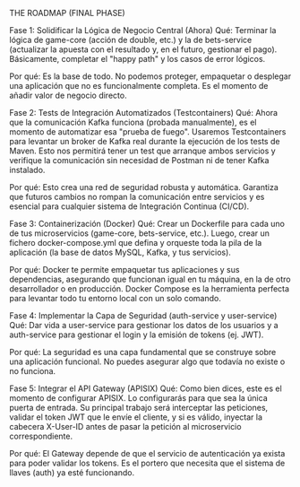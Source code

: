 

THE ROADMAP (FINAL PHASE)

Fase 1: Solidificar la Lógica de Negocio Central (Ahora)
Qué: Terminar la lógica de game-core (acción de double, etc.) y la de bets-service (actualizar la apuesta con el resultado y, en el futuro, gestionar el pago). Básicamente, completar el "happy path" y los casos de error lógicos.

Por qué: Es la base de todo. No podemos proteger, empaquetar o desplegar una aplicación que no es funcionalmente completa. Es el momento de añadir valor de negocio directo.

Fase 2: Tests de Integración Automatizados (Testcontainers)
Qué: Ahora que la comunicación Kafka funciona (probada manualmente), es el momento de automatizar esa "prueba de fuego". Usaremos Testcontainers para levantar un broker de Kafka real durante la ejecución de los tests de Maven. Esto nos permitirá tener un test que arranque ambos servicios y verifique la comunicación sin necesidad de Postman ni de tener Kafka instalado.

Por qué: Esto crea una red de seguridad robusta y automática. Garantiza que futuros cambios no rompan la comunicación entre servicios y es esencial para cualquier sistema de Integración Continua (CI/CD).

Fase 3: Containerización (Docker)
Qué: Crear un Dockerfile para cada uno de tus microservicios (game-core, bets-service, etc.). Luego, crear un fichero docker-compose.yml que defina y orqueste toda la pila de la aplicación (la base de datos MySQL, Kafka, y tus servicios).

Por qué: Docker te permite empaquetar tus aplicaciones y sus dependencias, asegurando que funcionan igual en tu máquina, en la de otro desarrollador o en producción. Docker Compose es la herramienta perfecta para levantar todo tu entorno local con un solo comando.

Fase 4: Implementar la Capa de Seguridad (auth-service y user-service)
Qué: Dar vida a user-service para gestionar los datos de los usuarios y a auth-service para gestionar el login y la emisión de tokens (ej. JWT).

Por qué: La seguridad es una capa fundamental que se construye sobre una aplicación funcional. No puedes asegurar algo que todavía no existe o no funciona.

Fase 5: Integrar el API Gateway (APISIX)
Qué: Como bien dices, este es el momento de configurar APISIX. Lo configurarás para que sea la única puerta de entrada. Su principal trabajo será interceptar las peticiones, validar el token JWT que le envíe el cliente, y si es válido, inyectar la cabecera X-User-ID antes de pasar la petición al microservicio correspondiente.

Por qué: El Gateway depende de que el servicio de autenticación ya exista para poder validar los tokens. Es el portero que necesita que el sistema de llaves (auth) ya esté funcionando.




